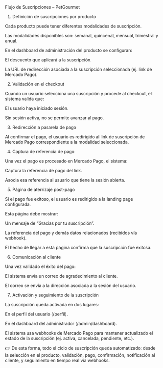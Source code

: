 Flujo de Suscripciones – PetGourmet
1. Definición de suscripciones por producto

Cada producto puede tener diferentes modalidades de suscripción.

Las modalidades disponibles son: semanal, quincenal, mensual, trimestral y anual.

En el dashboard de administración del producto se configuran:

El descuento que aplicará a la suscripción.

La URL de redirección asociada a la suscripción seleccionada (ej. link de Mercado Pago).

2. Validación en el checkout

Cuando un usuario selecciona una suscripción y procede al checkout, el sistema valida que:

El usuario haya iniciado sesión.

Sin sesión activa, no se permite avanzar al pago.

3. Redirección a pasarela de pago

Al confirmar el pago, el usuario es redirigido al link de suscripción de Mercado Pago correspondiente a la modalidad seleccionada.

4. Captura de referencia de pago

Una vez el pago es procesado en Mercado Pago, el sistema:

Captura la referencia de pago del link.

Asocia esa referencia al usuario que tiene la sesión abierta.

5. Página de aterrizaje post-pago

Si el pago fue exitoso, el usuario es redirigido a la landing page configurada.

Esta página debe mostrar:

Un mensaje de “Gracias por tu suscripción”.

La referencia del pago y demás datos relacionados (recibidos vía webhook).

El hecho de llegar a esta página confirma que la suscripción fue exitosa.

6. Comunicación al cliente

Una vez validado el éxito del pago:

El sistema envía un correo de agradecimiento al cliente.

El correo se envía a la dirección asociada a la sesión del usuario.

7. Activación y seguimiento de la suscripción

La suscripción queda activada en dos lugares:

En el perfil del usuario (/perfil).

En el dashboard del administrador (/admin/dashboard).

El sistema usa webhooks de Mercado Pago para mantener actualizado el estado de la suscripción (ej. activa, cancelada, pendiente, etc.).

👉 De esta forma, todo el ciclo de suscripción queda automatizado: desde la selección en el producto, validación, pago, confirmación, notificación al cliente, y seguimiento en tiempo real vía webhooks.